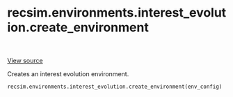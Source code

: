 <div itemscope itemtype="http://developers.google.com/ReferenceObject">
<meta itemprop="name" content="recsim.environments.interest_evolution.create_environment" />
<meta itemprop="path" content="Stable" />
</div>

# recsim.environments.interest_evolution.create_environment

<!-- Insert buttons -->

<table class="tfo-notebook-buttons tfo-api" align="left">
</table>

<a target="_blank" href="https://github.com/google-research/recsim/tree/master/recsim/environments/interest_evolution.py">View
source</a>

<!-- Start diff -->

Creates an interest evolution environment.

```python
recsim.environments.interest_evolution.create_environment(env_config)
```

<!-- Placeholder for "Used in" -->
